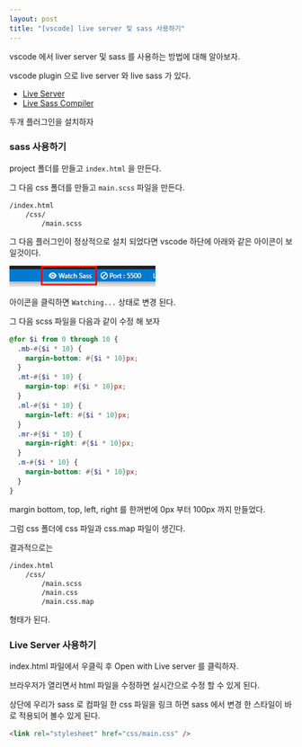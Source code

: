 ```yaml
---
layout: post
title: "[vscode] live server 및 sass 사용하기"
---
```


vscode 에서 liver server 및 sass 를 사용하는 방법에 대해 알아보자.

vscode plugin 으로 live server 와 live sass 가 있다.

- [Live Server](https://marketplace.visualstudio.com/items?itemName=ritwickdey.LiveServer)
- [Live Sass Compiler](https://marketplace.visualstudio.com/items?itemName=ritwickdey.live-sass)

두개 플러그인을 설치하자

### sass 사용하기

project 폴더를 만들고 `index.html` 을 만든다.

그 다음 css 폴더를 만들고 `main.scss` 파일을 만든다.

```
/index.html
    /css/
        /main.scss
```

그 다음 플러그인이 정상적으로 설치 되었다면 vscode 하단에 아래와 같은 아이콘이 보일것이다.

![vscode sass image](/images/2019-5-15/sass-vscode-toolbar.png)

아이콘을 클릭하면 `Watching...` 상태로 변경 된다.

그 다음 scss 파일을 다음과 같이 수정 해 보자

```scss
@for $i from 0 through 10 {
  .mb-#{$i * 10} {
    margin-bottom: #{$i * 10}px;
  }
  .mt-#{$i * 10} {
    margin-top: #{$i * 10}px;
  }
  .ml-#{$i * 10} {
    margin-left: #{$i * 10}px;
  }
  .mr-#{$i * 10} {
    margin-right: #{$i * 10}px;
  }
  .m-#{$i * 10} {
    margin-bottom: #{$i * 10}px;
  }
}
```

margin bottom, top, left, right 를 한꺼번에 0px 부터 100px 까지 만들었다.

그럼 css 폴더에 css 파일과 css.map 파일이 생긴다.

결과적으로는

```
/index.html
    /css/
        /main.scss
        /main.css
        /main.css.map
```

형태가 된다.

### Live Server 사용하기

index.html 파일에서 우클릭 후 Open with Live server 를 클릭하자.

브라우저가 열리면서 html 파일을 수정하면 실시간으로 수정 할 수 있게 된다.

상단에 우리가 sass 로 컴파일 한 css 파일을 링크 하면 sass 에서 변경 한 스타일이 바로 적용되어 볼수 있게 된다.

```html
<link rel="stylesheet" href="css/main.css" />
```
